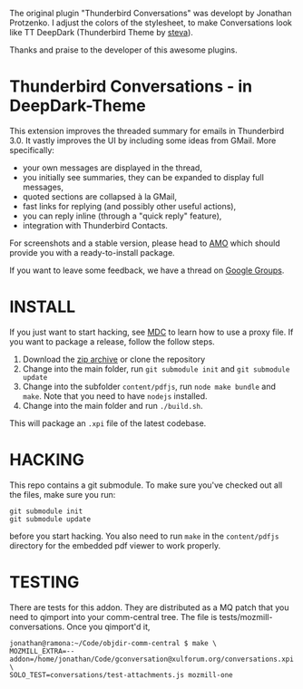 The original plugin "Thunderbird Conversations" was developt by Jonathan Protzenko.
I adjust the colors of the stylesheet, to make Conversations look like TT DeepDark
(Thunderbird Theme by [steva](https://addons.mozilla.org/en-US/thunderbird/user/steva/?src=api)).

Thanks and praise to the developer of this awesome plugins.


Thunderbird Conversations - in DeepDark-Theme
=============================================

This extension improves the threaded summary for emails in Thunderbird 3.0. It
vastly improves the UI by including some ideas from GMail. More specifically:

* your own messages are displayed in the thread,
* you initially see summaries, they can be expanded to display full messages,
* quoted sections are collapsed à la GMail,
* fast links for replying (and possibly other useful actions),
* you can reply inline (through a "quick reply" feature),
* integration with Thunderbird Contacts.

For screenshots and a stable version, please head to
[AMO](https://addons.mozilla.org/en-US/thunderbird/addon/54035) which should
provide you with a ready-to-install package.

If you want to leave some feedback, we have a thread on [Google
Groups](https://groups.google.com/forum/#!topic/mozilla-labs/Jx8CxMvAoVk).

INSTALL
=======

If you just want to start hacking, see
[MDC](https://developer.mozilla.org/en/Setting_up_extension_development_environment)
to learn how to use a proxy file. If you want to package a release, follow
the follow steps.

1. Download the [zip archive](https://github.com/protz/GMail-Conversation-View/archive/master.zip) or clone the repository
2. Change into the main folder, run `git submodule init` and `git submodule update` 
3. Change into the subfolder `content/pdfjs`, run `node make bundle` and `make`. Note that you need to have `nodejs` installed.
4. Change into the main folder and run `./build.sh`.

This will package an `.xpi` file of the latest codebase.

HACKING
=======

This repo contains a git submodule. To make sure you've checked out all the
files, make sure you run:

    git submodule init
    git submodule update

before you start hacking. You also need to run `make` in the `content/pdfjs`
directory for the embedded pdf viewer to work properly.

TESTING
=======

There are tests for this addon. They are distributed as a MQ patch that you
need to qimport into your comm-central tree. The file is
tests/mozmill-conversations. Once you qimport'd it,

    jonathan@ramona:~/Code/objdir-comm-central $ make \
    MOZMILL_EXTRA=--addon=/home/jonathan/Code/gconversation@xulforum.org/conversations.xpi \
    SOLO_TEST=conversations/test-attachments.js mozmill-one

